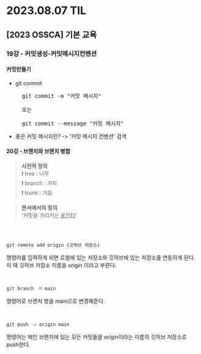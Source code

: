 # 2023.08.07 TIL

## [2023 OSSCA] 기본 교육

### 19강 - 커밋생성-커밋메시지컨벤션

#### 커밋만들기
- git commit
  <pre>
    git commit -m "커밋 메시지"
    
    또는

    git commit --message "커밋 메시지"
  </pre>
- 좋은 커밋 메시지란? -> '커밋 메시지 컨벤션' 검색

#### 20강 - 브랜치와 브랜치 병합

> **사전적 정의**<br>
❗️ tree : 나무<br>
❗️ branch : 가지<br>
❗️ trunk : 기둥

> **문서에서의 정의**<br>
'커밋을 가리키는 <u>포인터</u>'

<br><br>

```bash
git remote add origin (깃허브 저장소)
```
명령어를 입력하게 되면 로컬에 있는 저장소와 깃허브에 있는 저장소를 연동하게 된다. 이 때 깃허브 저장소 이름을 origin 이라고 부른다.

<br>

```bash
git branch -M main
```
명령어로 브랜치 명을 main으로 변경해준다.

<br>

```bash
git push -u origin main
```
명령어는 메인 브랜치에 있는 모든 커밋들을 origin이라는 이름의 깃허브 저장소로 push한다.

